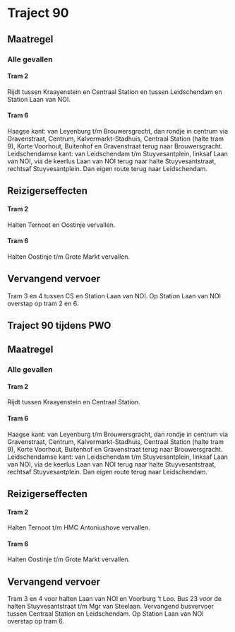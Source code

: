 # Traject 90 
## Maatregel
### Alle gevallen

#### Tram 2
Rijdt tussen Kraayenstein en Centraal Station en tussen Leidschendam en Station Laan van NOI.

#### Tram 6
Haagse kant: van Leyenburg t/m Brouwersgracht, dan rondje in centrum via Gravenstraat, Centrum, Kalvermarkt-Stadhuis, Centraal Station (halte tram 9), Korte Voorhout, Buitenhof en Gravenstraat terug naar Brouwersgracht.
Leidschendamse kant: van Leidschendam t/m Stuyvesantplein, linksaf Laan van NOI, via de keerlus Laan van NOI terug naar halte Stuyvesantstraat, rechtsaf Stuyvesantplein. Dan eigen route terug naar Leidschendam.

## Reizigerseffecten

#### Tram 2
Halten Ternoot en Oostinje vervallen.

#### Tram 6
Halten Oostinje t/m Grote Markt vervallen.

## Vervangend vervoer
Tram 3 en 4 tussen CS en Station Laan van NOI. Op Station Laan van NOI overstap op tram 2 en 6.

## Traject 90 tijdens PWO
## Maatregel
### Alle gevallen

#### Tram 2
Rijdt tussen Kraayenstein en Centraal Station.

#### Tram 6
Haagse kant: van Leyenburg t/m Brouwersgracht, dan rondje in centrum via Gravenstraat, Centrum, Kalvermarkt-Stadhuis, Centraal Station (halte tram 9), Korte Voorhout, Buitenhof en Gravenstraat terug naar Brouwersgracht.
Leidschendamse kant: van Leidschendam t/m Stuyvesantplein, linksaf Laan van NOI, via de keerlus Laan van NOI terug naar halte Stuyvesantstraat, rechtsaf Stuyvesantplein. Dan eigen route terug naar Leidschendam.

## Reizigerseffecten

#### Tram 2
Halten Ternoot t/m HMC Antoniushove vervallen.

#### Tram 6
Halten Oostinje t/m Grote Markt vervallen.

## Vervangend vervoer
Tram 3 en 4 voor halten Laan van NOI en Voorburg ‘t Loo.
Bus 23 voor de halten Stuyvesantstraat t/m Mgr van Steelaan.
Vervangend busvervoer tussen Centraal Station en Leidschendam.
Op Station Laan van NOI overstap op tram 6.
